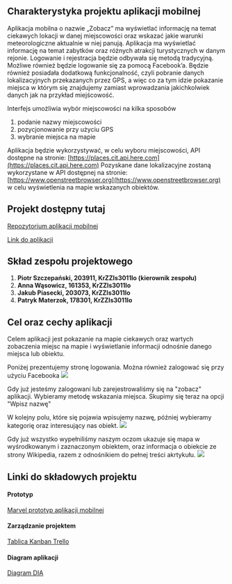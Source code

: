 ## Charakterystyka projektu aplikacji mobilnej
  
Aplikacja mobilna o nazwie „Zobacz” ma wyświetlać informację na temat ciekawych lokacji w danej
miejscowości oraz wskazać jakie warunki meteorologiczne aktualnie w niej panują. Aplikacja ma
wyświetlać informację na temat zabytków oraz różnych atrakcji turystycznych w danym rejonie.
Logowanie i rejestracja będzie odbywała się metodą tradycyjną. Możliwe również będzie logowanie
się za pomocą Facebook’a. Będzie również posiadała dodatkową funkcjonalność, czyli pobranie danych 
lokalizacyjnych przekazanych przez GPS, a więc co za tym idzie pokazanie miejsca w którym się 
znajdujemy zamiast wprowadzania jakichkolwiek danych jak na przykład miejścowość.

Interfejs umożliwia wybór miejscowości na kilka sposobów

1. podanie nazwy miejscowości
2. pozycjonowanie przy użyciu GPS
3. wybranie miejsca na mapie

Aplikacja będzie wykorzystywać, w celu wyboru miejscowości, API dostępne na stronie:
[https://places.cit.api.here.com](https://places.cit.api.here.com)
Pozyskane dane lokalizacyjne zostaną wykorzystane w API dostępnej na stronie:
[https://www.openstreetbrowser.org](https://www.openstreetbrowser.org)
w celu wyświetlenia na mapie wskazanych obiektów.

  
## Projekt dostępny tutaj

[Repozytorium aplikacji mobilnej](https://github.com/zobaczteam/zobaczMobile) 

[Link do aplikacji](https://zobaczmobile-9543c.web.app/)  
  
## Skład zespołu projektowego

1. **Piotr Szczepański, 203911, KrZZIs3011Io (kierownik zespołu)**
2. **Anna Wąsowicz,     161353, KrZZIs3011Io**
3. **Jakub Piasecki,    203073, KrZZIs3011Io**
4. **Patryk Materzok,   178301, KrZZIs3011Io**
  
## Cel oraz cechy aplikacji

Celem aplikacji jest pokazanie na mapie ciekawych oraz wartych zobaczenia miejsc na mapie i wyświetlanie
informacji odnośnie danego miejsca lub obiektu.

Poniżej prezentujemy stronę logowania. Można również zalogować się przy użyciu Facebooka
![](login.JPG)

Gdy już jesteśmy zalogowani lub zarejestrowaliśmy się na "zobacz" aplikacji.
Wybieramy metodę wskazania miejsca.
Skupimy się teraz na opcji "Wpisz nazwę"

W kolejny polu, które się pojawia wpisujemy nazwę, później wybieramy kategorię oraz interesujący nas obiekt.
![](kategorie.JPG)

Gdy już wszystko wypełniliśmy naszym oczom ukazuje się mapa w wyśrodkowanym i zaznaczonym obiektem, oraz 
informacja o obiekcie ze strony Wikipedia, razem z odnośnikiem do pełnej treści akrtykułu.
![](mapa.JPG)
  
## Linki do składowych projektu

#### Prototyp
[Marvel prototyp aplikacji mobilnej](https://marvelapp.com/c064774)
  
#### Zarządzanie projektem
[Tablica Kanban Trello](https://trello.com/b/M3WWCiDO)

#### Diagram aplikacji
[Diagram DIA](https://github.com/Stiepek/zobacz/blob/master/DiagramDIA.png)
